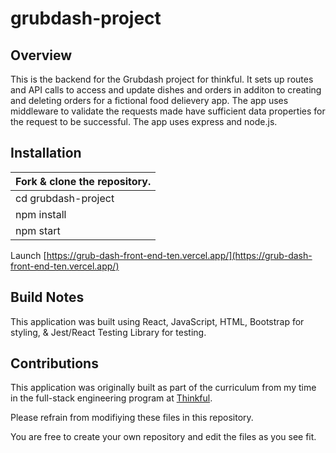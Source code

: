 
# grubdash-project

## Overview
This is the backend for the Grubdash project for thinkful. It sets up routes and API calls to access and update dishes and orders in additon to creating and deleting orders for a fictional food delievery app. The app uses middleware to validate the requests made have sufficient data properties for the request to be successful. The app uses express and node.js.


## Installation

Fork & clone the repository. |
---------------------------- |
cd grubdash-project         |
npm install                  |
npm start       |
Launch [https://grub-dash-front-end-ten.vercel.app/](https://grub-dash-front-end-ten.vercel.app/)

## Build Notes
This application was built using React, JavaScript, HTML, Bootstrap for styling, & Jest/React Testing Library for testing.

## Contributions
This application was originally built as part of the curriculum from my time in the full-stack engineering program at [Thinkful](https://www.thinkful.com/).

Please refrain from modifiying these files in this repository.

You are free to create your own repository and edit the files as you see fit.
